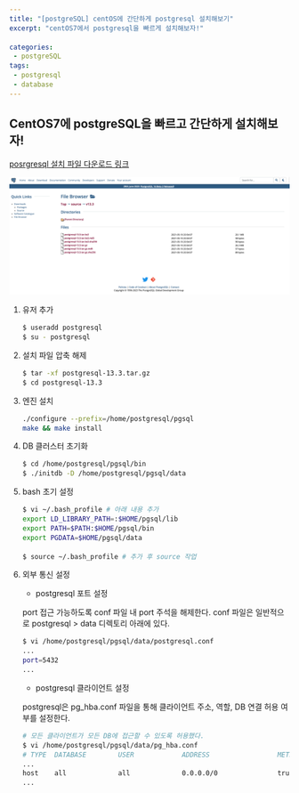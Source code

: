 ```yaml
---
title: "[postgreSQL] centOS에 간단하게 postgresql 설치해보기"
excerpt: "centOS7에서 postgresql을 빠르게 설치해보자!"

categories:
 - postgreSQL
tags:
 - postgresql
 - database
---
```


## CentOS7에 postgreSQL을 빠르고 간단하게 설치해보자!

[posrgresql 설치 파일 다운로드 링크](https://www.postgresql.org/ftp/source)

![data flow](/assets/postgresql_install.png)

1. 유저 추가
    ```bash
    $ useradd postgresql
    $ su - postgresql
    ```

2. 설치 파일 압축 해제
    ```bash
    $ tar -xf postgresql-13.3.tar.gz
    $ cd postgresql-13.3
    ```

3. 엔진 설치
    ```bash
    ./configure --prefix=/home/postgresql/pgsql
    make && make install
    ```

4. DB 클러스터 초기화
    ```bash
    $ cd /home/postgresql/pgsql/bin
    $ ./initdb -D /home/postgresql/pgsql/data
    ```

5. bash 초기 설정
    ```bash
    $ vi ~/.bash_profile # 아래 내용 추가
    export LD_LIBRARY_PATH=:$HOME/pgsql/lib
    export PATH=$PATH:$HOME/pgsql/bin
    export PGDATA=$HOME/pgsql/data

    $ source ~/.bash_profile # 추가 후 source 작업
    ```

6. 외부 통신 설정
   - postgresql 포트 설정

    port 접근 가능하도록 conf 파일 내 port 주석을 해제한다. conf 파일은 일반적으로 postgresql > data 디렉토리 아래에 있다.
    ```bash
    $ vi /home/postgresql/pgsql/data/postgresql.conf
    ...
    port=5432
    ...
    ```

   - postgresql 클라이언트 설정
    
    postgresql은 pg_hba.conf 파일을 통해 클라이언트 주소, 역할, DB 연결 허용 여부를 설정한다.
    ```bash
    # 모든 클라이언트가 모든 DB에 접근할 수 있도록 허용했다.
    $ vi /home/postgresql/pgsql/data/pg_hba.conf
    # TYPE  DATABASE        USER            ADDRESS                 METHOD
    ...
    host    all             all             0.0.0.0/0               trust
    ...
    ```
    
